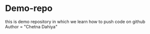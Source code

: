 # Demo-repo
this is demo repository in which we learn how to push code on github
Author = "Chetna Dahiya"